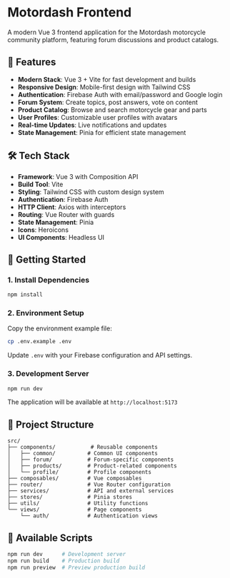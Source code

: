 # Motordash Frontend

A modern Vue 3 frontend application for the Motordash motorcycle community platform, featuring forum discussions and product catalogs.

## 🚀 Features

- **Modern Stack**: Vue 3 + Vite for fast development and builds
- **Responsive Design**: Mobile-first design with Tailwind CSS
- **Authentication**: Firebase Auth with email/password and Google login
- **Forum System**: Create topics, post answers, vote on content
- **Product Catalog**: Browse and search motorcycle gear and parts
- **User Profiles**: Customizable user profiles with avatars
- **Real-time Updates**: Live notifications and updates
- **State Management**: Pinia for efficient state management

## 🛠️ Tech Stack

- **Framework**: Vue 3 with Composition API
- **Build Tool**: Vite
- **Styling**: Tailwind CSS with custom design system
- **Authentication**: Firebase Auth
- **HTTP Client**: Axios with interceptors
- **Routing**: Vue Router with guards
- **State Management**: Pinia
- **Icons**: Heroicons
- **UI Components**: Headless UI

## 🚦 Getting Started

### 1. Install Dependencies

```bash
npm install
```

### 2. Environment Setup

Copy the environment example file:

```bash
cp .env.example .env
```

Update `.env` with your Firebase configuration and API settings.

### 3. Development Server

```bash
npm run dev
```

The application will be available at `http://localhost:5173`

## 📁 Project Structure

```
src/
├── components/           # Reusable components
│   ├── common/          # Common UI components
│   ├── forum/           # Forum-specific components
│   ├── products/        # Product-related components
│   └── profile/         # Profile components
├── composables/         # Vue composables
├── router/              # Vue Router configuration
├── services/            # API and external services
├── stores/              # Pinia stores
├── utils/               # Utility functions
└── views/               # Page components
    └── auth/            # Authentication views
```

## 🔧 Available Scripts

```bash
npm run dev      # Development server
npm run build    # Production build
npm run preview  # Preview production build
```
